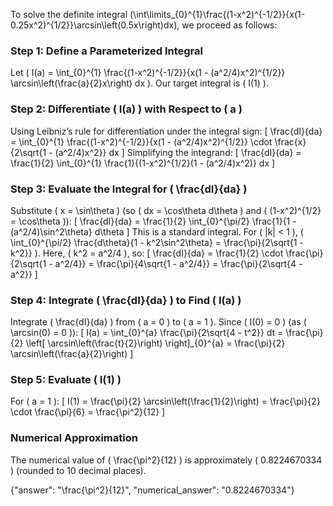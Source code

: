 
To solve the definite integral \(\int\limits_{0}^{1}\frac{(1-x^2)^{-1/2}}{x(1-0.25x^2)^{1/2}}\arcsin\left(0.5x\right)dx\), we proceed as follows:

### Step 1: Define a Parameterized Integral
Let \( I(a) = \int_{0}^{1} \frac{(1-x^2)^{-1/2}}{x(1 - (a^2/4)x^2)^{1/2}} \arcsin\left(\frac{a}{2}x\right) dx \). Our target integral is \( I(1) \).

### Step 2: Differentiate \( I(a) \) with Respect to \( a \)
Using Leibniz’s rule for differentiation under the integral sign:
\[
\frac{dI}{da} = \int_{0}^{1} \frac{(1-x^2)^{-1/2}}{x(1 - (a^2/4)x^2)^{1/2}} \cdot \frac{x}{2\sqrt{1 - (a^2/4)x^2}} dx
\]
Simplifying the integrand:
\[
\frac{dI}{da} = \frac{1}{2} \int_{0}^{1} \frac{1}{(1-x^2)^{1/2}(1 - (a^2/4)x^2)} dx
\]

### Step 3: Evaluate the Integral for \( \frac{dI}{da} \)
Substitute \( x = \sin\theta \) (so \( dx = \cos\theta d\theta \) and \( (1-x^2)^{1/2} = \cos\theta \)):
\[
\frac{dI}{da} = \frac{1}{2} \int_{0}^{\pi/2} \frac{1}{1 - (a^2/4)\sin^2\theta} d\theta
\]
This is a standard integral. For \( |k| < 1 \), \( \int_{0}^{\pi/2} \frac{d\theta}{1 - k^2\sin^2\theta} = \frac{\pi}{2\sqrt{1 - k^2}} \). Here, \( k^2 = a^2/4 \), so:
\[
\frac{dI}{da} = \frac{1}{2} \cdot \frac{\pi}{2\sqrt{1 - a^2/4}} = \frac{\pi}{4\sqrt{1 - a^2/4}} = \frac{\pi}{2\sqrt{4 - a^2}}
\]

### Step 4: Integrate \( \frac{dI}{da} \) to Find \( I(a) \)
Integrate \( \frac{dI}{da} \) from \( a = 0 \) to \( a = 1 \). Since \( I(0) = 0 \) (as \( \arcsin(0) = 0 \)):
\[
I(a) = \int_{0}^{a} \frac{\pi}{2\sqrt{4 - t^2}} dt = \frac{\pi}{2} \left[ \arcsin\left(\frac{t}{2}\right) \right]_{0}^{a} = \frac{\pi}{2} \arcsin\left(\frac{a}{2}\right)
\]

### Step 5: Evaluate \( I(1) \)
For \( a = 1 \):
\[
I(1) = \frac{\pi}{2} \arcsin\left(\frac{1}{2}\right) = \frac{\pi}{2} \cdot \frac{\pi}{6} = \frac{\pi^2}{12}
\]

### Numerical Approximation
The numerical value of \( \frac{\pi^2}{12} \) is approximately \( 0.8224670334 \) (rounded to 10 decimal places).

{"answer": "\\frac{\\pi^2}{12}", "numerical_answer": "0.8224670334"}